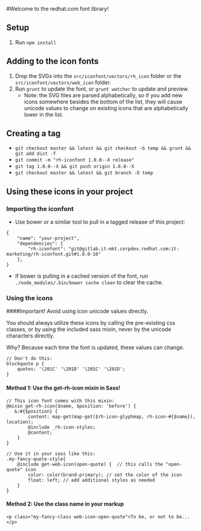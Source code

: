 #Welcome to the redhat.com font library!

## Setup

1. Run `npm install`


## Adding to the icon fonts

1. Drop the SVGs into the `src/iconfont/vectors/rh_icon` folder or the `src/iconfont/vectors/web_icon` folder.
2. Run `grunt` to update the font, or `grunt watcher` to update and preview.
    - Note: the SVG files are parsed alphabetically, so if you add new icons somewhere besides the bottom of the list, they will cause unicode values to change on existing icons that are alphabetically lower in the list.


## Creating a tag

*  `git checkout master && latest && git checkout -b temp && grunt && git add dist -f`
*  `git commit -m "rh-iconfont 1.0.0--X release"`
*  `git tag 1.0.0--X && git push origin 1.0.0--X`
*  `git checkout master && latest && git branch -D temp`


## Using these icons in your project

### Importing the iconfont
* Use bower or a similar tool to pull in a tagged release of this project:

```
{
    "name": "your-project",
    "dependencies": {
        "rh-iconfont": "git@gitlab.it-mkt.corpdev.redhat.com:it-marketing/rh-iconfont.git#1.0.0-16"
    },
}
```

* If bower is pulling in a cached version of the font, run `./node_modules/.bin/bower cache clean` to clear the cache.

### Using the icons

####Important! Avoid using icon unicode values directly. 

You should always utilize these icons by calling the pre-existing css classes, or by using the included sass mixin, never by the unicode characters directly. 

Why? Because each time the font is updated, these values can change. 

``` 
// Don't do this:
blockquote p { 
    quotes: '\201C' '\201D' '\201C' '\201D';
}
```

#### Method 1: Use the get-rh-icon mixin in Sass!

```
// This icon font comes with this mixin:
@mixin get-rh-icon($name, $position: 'before') {
   &:#{$position} {
        content: map-get(map-get($rh-icon-glyphmap, rh-icon-#{$name}), location);
        @include _rh-icon-styles;
        @content;
    }
}

// Use it in your sass like this:
.my-fancy-quote-style{
    @include get-web-icon(open-quote) {  // this calls the "open-quote" icon
        color: color(brand-primary); // set the color of the icon
        float: left; // add additional styles as needed
    }
}
```
#### Method 2: Use the class name in your markup

```
<p class="my-fancy-class web-icon-open-quote">To be, or not to be...</p>
```

